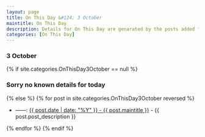 ```yaml
---
layout: page
title: On This Day &#124; 3 October
maintitle: On This Day
description: Details for On This Day are genarated by the posts added to the website so the content is subject to changes/updates over time.
categories: [On This Day]
---
```


<h3>3 October</h3>

{% if site.categories.OnThisDay3October == null %}
  <h3>Sorry no known details for today</h3>
{% else %}
{% for post in site.categories.OnThisDay3October reversed %}
<ul>
<li> ——: <a href="{{ post.url }}">{{ post.date | date: "%Y" }} - {{ post.maintitle }}</a> - {{ post.post_description }}</li>
</ul>

{% endfor %}
{% endif %}
